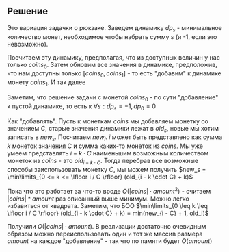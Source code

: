 ## Решение
Это вариация задачки о рюкзаке. Заведем динамику $dp_s$ - минимальное количество монет, необходимое чтобы набрать сумму $s$ (и -1, если это невозможно). 

Посчитаем эту динамику, предполагая, что из доступных величин у нас только $coins_0$. Затем обновим все значения в динамике, предположив, что нам доступны только [$coins_0, coins_1$] - то есть "добавим" к динамике монету $coins_1$. И так далее

Заметим, что решение задачи с монетой $coins_0$ - по сути "добавление" к пустой динамике, то есть к $\forall s: dp_s = -1, dp_0 = 0$

Как "добавлять". Пусть к монеткам $coins$ мы добавляем монетку со значением $C$, старые значения динамики лежат в $old_s$, новые мы хотим записать в $new_s$. Посчитаем $new_i$. $i$ может быть представлено как сумма $k$ монеток значения C и сумма каких-то монеток из $coins$. Мы уже умеем представлять $i - k \cdot C$ наименьшим возможным количеством монеток из $coins$ - это $old_{i - k \cdot C}$. Тогда перебрав все возможные способы заиспользовать монетку $C$, мы можем получить $new_s = \min\limits_{0 <= k <= \lfloor i / C \rfloor} (old_{i - k \cdot C} + k)$

Пока что это работает за что-то вроде $O(|coins| \cdot amount^2)$ - считаем $|coins| * amount$ раз описанный выше минимум. Можно легко избавиться от квадрата. Заметим, что БОО $\min\limits_{0 \leq k \leq \lfloor i / C \rfloor} (old_{i - k \cdot C} + k) = min(new_{i - C} + 1, old_i)$

Получили $O(|coins| \cdot amount)$. В реализации достаточно очевидным образом можно переиспользовать один и тот же массив размера $amount$ на каждое "добавление" - так что по памяти будет $O(amount)$
